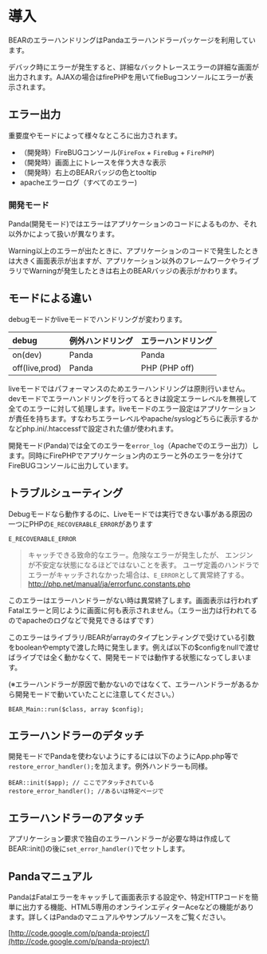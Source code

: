 # 導入 #

BEARのエラーハンドリングはPandaエラーハンドラーパッケージを利用しています。

デバック時にエラーが発生すると、詳細なバックトレースエラーの詳細な画面が出力されます。AJAXの場合はfirePHPを用いてfieBugコンソールにエラーが表示されます。

## エラー出力 ##

重要度やモードによって様々なところに出力されます。

  * （開発時）FireBUGコンソール(`FireFox` + `FireBug` + `FirePHP`)
  * （開発時）画面上にトレースを伴う大きな表示
  * （開発時）右上のBEARバッジの色とtooltip
  * apacheエラーログ（すべてのエラー)

### 開発モード ###

Panda(開発モード)ではエラーはアプリケーションのコードによるものか、それ以外かによって扱いが異なります。

Warning以上のエラーが出たときに、アプリケーションのコードで発生したときは大きく画面表示が出ますが、アプリケーション以外のフレームワークやライブラリでWarningが発生したときは右上のBEARバッジの表示がかわります。

## モードによる違い ##

debugモードかliveモードでハンドリングが変わります。

| debug | 例外ハンドリング | エラーハンドリング |
|:------|:---------|:----------|
| on(dev) | Panda    | Panda     |
| off(live,prod) | Panda    | PHP (PHP off) |

liveモードではパフォーマンスのためエラーハンドリングは原則行いません。
devモードでエラーハンドリングを行ってるときは設定エラーレベルを無視して全てのエラーに対して処理します。liveモードのエラー設定はアプリケーションが責任を持ちます。すなわちエラーレベルやapache/syslogどちらに表示するかなどphp.ini/.htaccessfで設定された値が使われます。

開発モード(Panda)では全てのエラーを`error_log`（Apacheでのエラー出力）します。同時にFirePHPでアプリケーション内のエラーと外のエラーを分けてFireBUGコンソールに出力しています。


## トラブルシューティング ##

Debugモードなら動作するのに、Liveモードでは実行できない事がある原因の一つにPHPの`E_RECOVERABLE_ERROR`があります

`E_RECOVERABLE_ERROR`

> キャッチできる致命的なエラー。危険なエラーが発生したが、 エンジンが不安定な状態になるほどではないことを表す。 ユーザ定義のハンドラでエラーがキャッチされなかった場合は、` E_ERROR `として異常終了する。
http://php.net/manual/ja/errorfunc.constants.php

このエラーはエラーハンドラーがない時は異常終了します。画面表示は行われずFatalエラーと同じように画面に何も表示されません。（エラー出力は行われてるのでapacheのログなどで発見できるはずです）

このエラーはライブラリ/BEARがarrayのタイプヒンティングで受けている引数をbooleanやemptyで渡した時に発生します。例えば以下の$configをnullで渡せばライブでは全く動かなくて、開発モードでは動作する状態になってしまいます。

(※エラーハンドラーが原因で動かないのではなくて、エラーハンドラーがあるから開発モードで動いていたことに注意してください。）

```
BEAR_Main::run($class, array $config);
```

## エラーハンドラーのデタッチ ##
開発モードでPandaを使わないようにするには以下のようにApp.php等で`restore_error_handler();`を加えます。例外ハンドラーも同様。

```
BEAR::init($app); // ここでアタッチされている
restore_error_handler(); //あるいは特定ページで
```

## エラーハンドラーのアタッチ ##
アプリケーション要求で独自のエラーハンドラーが必要な時は作成してBEAR::init()の後に`set_error_handler()`でセットします。

## Pandaマニュアル ##

PandaはFatalエラーをキャッチして画面表示する設定や、特定HTTPコードを簡単に出力する機能、HTML5専用のオンラインエディターAceなどの機能があります。詳しくはPandaのマニュアルやサンプルソースをご覧ください。

[http://code.google.com/p/panda-project/](http://code.google.com/p/panda-project/)